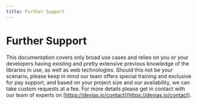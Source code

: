 ```yaml
---
title: Further Support
---
```


# Further Support

This documentation covers only broad use cases and relies on you or your developers having existing
and pretty extensive previous knowledge of the libraries in use, as well as web technologies. Should
this not be your scenario, please keep in mind our team offers special training and exclusive for
pay support, and based on your project size and our availability, we can take custom requests at a
fee. For more details please get in contact with our team of experts on
[https://devias.io/contact](https://devias.io/contact).

